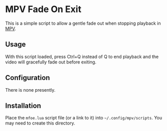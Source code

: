 # MPV Fade On Exit

This is a simple script to allow a gentle fade out when stopping playback in [MPV](https://mpv.io).

## Usage

With this script loaded, press Ctrl+Q instead of Q to end playback and the video will gracefully fade out before exiting.

## Configuration

There is none presently.

## Installation

Place the `mfoe.lua` script file (or a link to it) into `~/.config/mpv/scripts`. You may need to create this directory.
